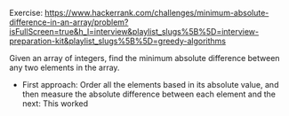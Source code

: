 Exercise: https://www.hackerrank.com/challenges/minimum-absolute-difference-in-an-array/problem?isFullScreen=true&h_l=interview&playlist_slugs%5B%5D=interview-preparation-kit&playlist_slugs%5B%5D=greedy-algorithms

Given an array of integers, find the minimum absolute difference between any two elements in the array.

- First approach: Order all the elements based in its absolute value, and then measure the absolute difference between each element and the next:
	This worked



